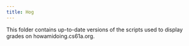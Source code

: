 ```yaml
---
title: Hog
---
```


This folder contains up-to-date versions of the scripts used to display grades on howamidoing.cs61a.org.
